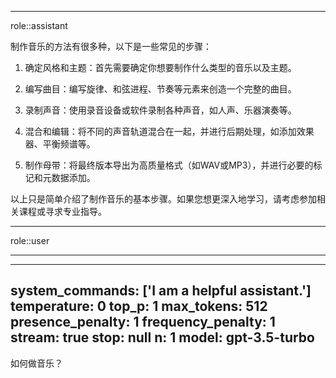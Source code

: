 

<hr class="__chatgpt_plugin">

role::assistant

制作音乐的方法有很多种，以下是一些常见的步骤：

1. 确定风格和主题：首先需要确定你想要制作什么类型的音乐以及主题。

2. 编写曲目：编写旋律、和弦进程、节奏等元素来创造一个完整的曲目。

3. 录制声音：使用录音设备或软件录制各种声音，如人声、乐器演奏等。

4. 混合和编辑：将不同的声音轨道混合在一起，并进行后期处理，如添加效果器、平衡频谱等。

5. 制作母带：将最终版本导出为高质量格式（如WAV或MP3），并进行必要的标记和元数据添加。

以上只是简单介绍了制作音乐的基本步骤。如果您想更深入地学习，请考虑参加相关课程或寻求专业指导。

<hr class="__chatgpt_plugin">

role::user

---

---
system_commands: ['I am a helpful assistant.']
temperature: 0
top_p: 1
max_tokens: 512
presence_penalty: 1
frequency_penalty: 1
stream: true
stop: null
n: 1
model: gpt-3.5-turbo
---

如何做音乐？
